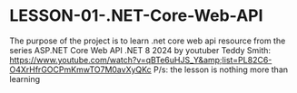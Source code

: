 # LESSON-01-.NET-Core-Web-API
The purpose of the project is to learn .net core web api resource from the series ASP.NET Core Web API .NET 8 2024 by youtuber Teddy Smith: https://www.youtube.com/watch?v=qBTe6uHJS_Y&amp;list=PL82C6-O4XrHfrGOCPmKmwTO7M0avXyQKc P/s: the lesson is nothing more than learning
